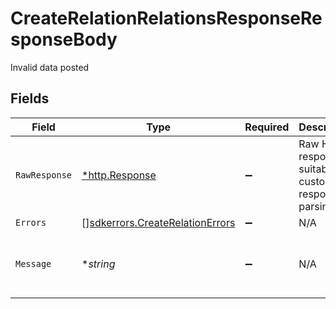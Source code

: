 # CreateRelationRelationsResponseResponseBody

Invalid data posted


## Fields

| Field                                                                           | Type                                                                            | Required                                                                        | Description                                                                     | Example                                                                         |
| ------------------------------------------------------------------------------- | ------------------------------------------------------------------------------- | ------------------------------------------------------------------------------- | ------------------------------------------------------------------------------- | ------------------------------------------------------------------------------- |
| `RawResponse`                                                                   | [*http.Response](https://pkg.go.dev/net/http#Response)                          | :heavy_minus_sign:                                                              | Raw HTTP response; suitable for custom response parsing                         |                                                                                 |
| `Errors`                                                                        | [][sdkerrors.CreateRelationErrors](../../models/errors/createrelationerrors.md) | :heavy_minus_sign:                                                              | N/A                                                                             |                                                                                 |
| `Message`                                                                       | **string*                                                                       | :heavy_minus_sign:                                                              | N/A                                                                             | The given data was invalid.                                                     |